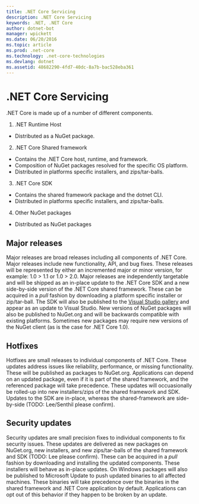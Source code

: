 ```yaml
---
title: .NET Core Servicing
description: .NET Core Servicing
keywords: .NET, .NET Core
author: dotnet-bot
manager: wpickett
ms.date: 06/20/2016
ms.topic: article
ms.prod: .net-core
ms.technology: .net-core-technologies
ms.devlang: dotnet
ms.assetid: 48682290-4fd7-40dc-8a7b-bac528eba361
---
```


# .NET Core Servicing
.NET Core is made up of a number of different components.

1. .NET Runtime Host
 - Distributed as a NuGet package.
2. .NET Core Shared framework
 - Contains the .NET Core host, runtime, and framework.
 - Composition of NuGet packages resolved for the specific OS platform.
 - Distributed in platforms specific installers, and zips/tar-balls.
3. .NET Core SDK
 - Contains the shared framework package and the dotnet CLI.
 - Distributed in platforms specific installers, and zips/tar-balls.
4. Other NuGet packages
 - Distributed as NuGet packages

## Major releases
Major releases are broad releases including all components of .NET Core.  Major releases include new functionality, API, and bug fixes.  These releases will be represented by either an incremented major or minor version, for example: 1.0 > 1.1 or 1.0 > 2.0.
Major releases are independently targetable and will be shipped as an in-place update to the .NET Core SDK and a new side-by-side version of the .NET Core shared framework.
These can be acquired in a *pull* fashion by downloading a platform specific installer or zip/tar-ball.  The SDK will also be published to the [Visual Studio gallery](https://visualstudiogallery.msdn.microsoft.com/) and appear as an update to Visual Studio.  New versions of NuGet packages will also be published to NuGet.org and will be backwards compatible with existing platforms.  Sometimes new packages may require new versions of the NuGet client (as is the case for .NET Core 1.0).

## Hotfixes
Hotfixes are small releases to individual components of .NET Core.  These updates address issues like reliability, performance, or missing functionality.  These will be published as packages to NuGet.org.  Applications can depend on an updated package, even if it is part of the shared framework, and the referenced package will take precedence.
These updates will occuasionally be rolled-up into new installers/zips of the shared framework and SDK.  Updates to the SDK are in-place, whereas the shared-framework are side-by-side (TODO: Lee/Senthil please confirm).

## Security updates
Security updates are small precision fixes to individual components to fix security issues.  These updates are delivered as new packages on NuGet.org, new installers, and new zips/tar-balls of the shared framework and SDK (TODO: Lee please confirm).  These can be acquired in a *pull* fashion by downloading and installing the updated components.  These installers will behave as in-place updates.
On Windows packages will also be published to Microsoft Update to push updated binaries to all affected machines.  These binaries will take precedence over the binaries in the shared framework and .NET Core application by default.  Applications can opt out of this behavior if they happen to be broken by an update.
